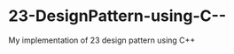 23-DesignPattern-using-C--
==========================

My implementation of 23 design pattern using C++
